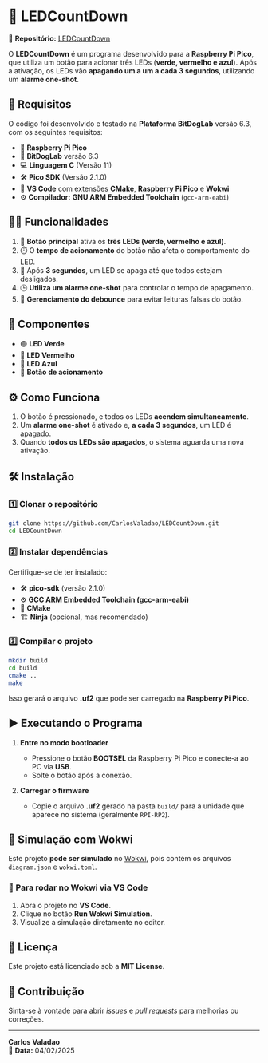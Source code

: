 # 🚀 LEDCountDown

🔗 **Repositório:** [LEDCountDown](https://github.com/CarlosValadao/LEDCountDown)

O **LEDCountDown** é um programa desenvolvido para a **Raspberry Pi Pico**, que utiliza um botão para acionar três LEDs (**verde, vermelho e azul**). Após a ativação, os LEDs vão **apagando um a um a cada 3 segundos**, utilizando um **alarme one-shot**.

## 🚀 Requisitos

O código foi desenvolvido e testado na **Plataforma BitDogLab** versão 6.3, com os seguintes requisitos:

- 🛒 **Raspberry Pi Pico**
- 🔧 **BitDogLab** versão 6.3
- 💻 **Linguagem C** (Versão 11)
- 🛠️ **Pico SDK** (Versão 2.1.0)
- 🔧 **VS Code** com extensões **CMake**, **Raspberry Pi Pico** e **Wokwi**
- ⚙️ **Compilador:** **GNU ARM Embedded Toolchain** (`gcc-arm-eabi`)

## 🧑‍💻 Funcionalidades

1. 🔘 **Botão principal** ativa os **três LEDs (verde, vermelho e azul)**.
2. ⏱️ O **tempo de acionamento** do botão não afeta o comportamento do LED.
3. 🔄 Após **3 segundos**, um LED se apaga até que todos estejam desligados.
4. 🕒 **Utiliza um alarme one-shot** para controlar o tempo de apagamento.
5. 🚨 **Gerenciamento do debounce** para evitar leituras falsas do botão.

## 🧩 Componentes

- 🟢 **LED Verde**
- 🔴 **LED Vermelho**
- 🔵 **LED Azul**
- 🔘 **Botão de acionamento**

## ⚙️ Como Funciona

1. O botão é pressionado, e todos os LEDs **acendem simultaneamente**.
2. Um **alarme one-shot** é ativado e, **a cada 3 segundos**, um LED é apagado.
3. Quando **todos os LEDs são apagados**, o sistema aguarda uma nova ativação.

## 🛠️ Instalação

### 1️⃣ Clonar o repositório

```bash
git clone https://github.com/CarlosValadao/LEDCountDown.git
cd LEDCountDown
```

### 2️⃣ Instalar dependências

Certifique-se de ter instalado:

- 🛠️ **pico-sdk** (versão 2.1.0)
- ⚙️ **GCC ARM Embedded Toolchain (gcc-arm-eabi)**
- 🔧 **CMake**
- 🏗️ **Ninja** (opcional, mas recomendado)

### 3️⃣ Compilar o projeto

```bash
mkdir build
cd build
cmake ..
make
```

Isso gerará o arquivo **.uf2** que pode ser carregado na **Raspberry Pi Pico**.

## ▶️ Executando o Programa

1. **Entre no modo bootloader**
   - Pressione o botão **BOOTSEL** da Raspberry Pi Pico e conecte-a ao PC via **USB**.
   - Solte o botão após a conexão.

2. **Carregar o firmware**
   - Copie o arquivo **.uf2** gerado na pasta `build/` para a unidade que aparece no sistema (geralmente `RPI-RP2`).

## 🔬 Simulação com Wokwi

Este projeto **pode ser simulado** no [Wokwi](https://wokwi.com/), pois contém os arquivos `diagram.json` e `wokwi.toml`.

### 📌 Para rodar no Wokwi via **VS Code**

1. Abra o projeto no **VS Code**.
2. Clique no botão **Run Wokwi Simulation**.
3. Visualize a simulação diretamente no editor.


## 📜 Licença

Este projeto está licenciado sob a **MIT License**.

## 💬 Contribuição

Sinta-se à vontade para abrir *issues* e *pull requests* para melhorias ou correções.

---

**Carlos Valadao**  
📅 **Data:** 04/02/2025
